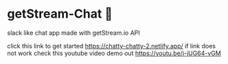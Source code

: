 # getStream-Chat 🎲
slack like chat app made with getStream.io API

click this link to get started https://chatty-chatty-2.netlify.app/
if link does not work check this youtube video demo out https://youtu.be/i-jUG64-vGM
